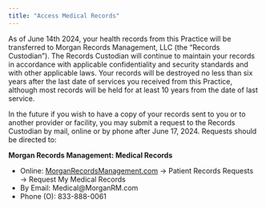 ```yaml
---
title: "Access Medical Records"
---
```

As of June 14th 2024, your health records from this Practice will be transferred to Morgan Records Management, LLC (the “Records Custodian”). The Records Custodian will continue to maintain your records in accordance with applicable confidentiality and security standards and with other applicable laws. Your records will be destroyed no less than six years after the last date of services you received from this Practice, although most records will be held for at least 10 years from the date of last service. 

In the future if you wish to have a copy of your records sent to you or to another provider or facility, you may submit a request to the Records Custodian by mail, online or by phone after June 17, 2024. Requests should be directed to: 

<b>Morgan Records Management: Medical Records</b>
<ul>
    <li>Online: <a href="https://morganrecordsmanagement.com">MorganRecordsManagement.com</a> &rarr; Patient Records Requests &rarr; Request My Medical Records</li>
    <li>By Email: Medical@MorganRM.com</li>
    <li>Phone (O): 833-888-0061</li>
</ul>